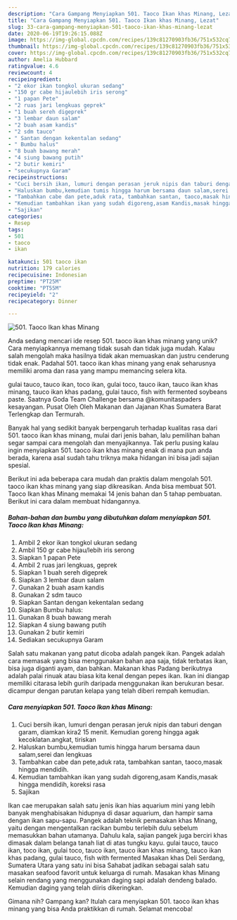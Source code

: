 ```yaml
---
description: "Cara Gampang Menyiapkan 501. Taoco Ikan khas Minang, Lezat"
title: "Cara Gampang Menyiapkan 501. Taoco Ikan khas Minang, Lezat"
slug: 33-cara-gampang-menyiapkan-501-taoco-ikan-khas-minang-lezat
date: 2020-06-19T19:26:15.088Z
image: https://img-global.cpcdn.com/recipes/139c81270903fb36/751x532cq70/501-taoco-ikan-khas-minang-foto-resep-utama.jpg
thumbnail: https://img-global.cpcdn.com/recipes/139c81270903fb36/751x532cq70/501-taoco-ikan-khas-minang-foto-resep-utama.jpg
cover: https://img-global.cpcdn.com/recipes/139c81270903fb36/751x532cq70/501-taoco-ikan-khas-minang-foto-resep-utama.jpg
author: Amelia Hubbard
ratingvalue: 4.6
reviewcount: 4
recipeingredient:
- "2 ekor ikan tongkol ukuran sedang"
- "150 gr cabe hijaulebih iris serong"
- "1 papan Pete"
- "2 ruas jari lengkuas geprek"
- "1 buah sereh digeprek"
- "3 lembar daun salam"
- "2 buah asam kandis"
- "2 sdm tauco"
- " Santan dengan kekentalan sedang"
- " Bumbu halus"
- "8 buah bawang merah"
- "4 siung bawang putih"
- "2 butir kemiri"
- "secukupnya Garam"
recipeinstructions:
- "Cuci bersih ikan, lumuri dengan perasan jeruk nipis dan taburi dengan garam, diamkan kira2 15 menit. Kemudian goreng hingga agak kecoklatan.angkat, tiriskan"
- "Haluskan bumbu,kemudian tumis hingga harum bersama daun salam,serei dan lengkuas"
- "Tambahkan cabe dan pete,aduk rata, tambahkan santan, taoco,masak hingga mendidih."
- "Kemudian tambahkan ikan yang sudah digoreng,asam Kandis,masak hingga mendidih, koreksi rasa"
- "Sajikan"
categories:
- Resep
tags:
- 501
- taoco
- ikan

katakunci: 501 taoco ikan 
nutrition: 179 calories
recipecuisine: Indonesian
preptime: "PT25M"
cooktime: "PT55M"
recipeyield: "2"
recipecategory: Dinner

---
```



![501. Taoco Ikan khas Minang](https://img-global.cpcdn.com/recipes/139c81270903fb36/751x532cq70/501-taoco-ikan-khas-minang-foto-resep-utama.jpg)

Anda sedang mencari ide resep 501. taoco ikan khas minang yang unik? Cara menyiapkannya memang tidak susah dan tidak juga mudah. Kalau salah mengolah maka hasilnya tidak akan memuaskan dan justru cenderung tidak enak. Padahal 501. taoco ikan khas minang yang enak seharusnya memiliki aroma dan rasa yang mampu memancing selera kita.

gulai tauco, tauco ikan, toco ikan, gulai toco, tauco ikan, tauco ikan khas minang, tauco ikan khas padang, gulai tauco, fish with fermented soybeans paste. Saatnya Goda Team Challenge bersama @komunitaspaders kesayangan. Pusat Oleh Oleh Makanan dan Jajanan Khas Sumatera Barat Terlengkap dan Termurah.

Banyak hal yang sedikit banyak berpengaruh terhadap kualitas rasa dari 501. taoco ikan khas minang, mulai dari jenis bahan, lalu pemilihan bahan segar sampai cara mengolah dan menyajikannya. Tak perlu pusing kalau ingin menyiapkan 501. taoco ikan khas minang enak di mana pun anda berada, karena asal sudah tahu triknya maka hidangan ini bisa jadi sajian spesial.


Berikut ini ada beberapa cara mudah dan praktis dalam mengolah 501. taoco ikan khas minang yang siap dikreasikan. Anda bisa membuat 501. Taoco Ikan khas Minang memakai 14 jenis bahan dan 5 tahap pembuatan. Berikut ini cara dalam membuat hidangannya.

<!--inarticleads1-->

##### Bahan-bahan dan bumbu yang dibutuhkan dalam menyiapkan 501. Taoco Ikan khas Minang:

1. Ambil 2 ekor ikan tongkol ukuran sedang
1. Ambil 150 gr cabe hijau/lebih iris serong
1. Siapkan 1 papan Pete
1. Ambil 2 ruas jari lengkuas, geprek
1. Siapkan 1 buah sereh digeprek
1. Siapkan 3 lembar daun salam
1. Gunakan 2 buah asam kandis
1. Gunakan 2 sdm tauco
1. Siapkan  Santan dengan kekentalan sedang
1. Siapkan  Bumbu halus:
1. Gunakan 8 buah bawang merah
1. Siapkan 4 siung bawang putih
1. Gunakan 2 butir kemiri
1. Sediakan secukupnya Garam


Salah satu makanan yang patut dicoba adalah pangek ikan. Pangek adalah cara memasak yang bisa menggunakan bahan apa saja, tidak terbatas ikan, bisa juga diganti ayam, dan bahkan. Makanan khas Padang berikutnya adalah palai rinuak atau biasa kita kenal dengan pepes ikan. Ikan ini diangap memiliki citarasa lebih gurih daripada menggunakan ikan berukuran besar. dicampur dengan parutan kelapa yang telah diberi rempah kemudian. 

<!--inarticleads2-->

##### Cara menyiapkan 501. Taoco Ikan khas Minang:

1. Cuci bersih ikan, lumuri dengan perasan jeruk nipis dan taburi dengan garam, diamkan kira2 15 menit. Kemudian goreng hingga agak kecoklatan.angkat, tiriskan
1. Haluskan bumbu,kemudian tumis hingga harum bersama daun salam,serei dan lengkuas
1. Tambahkan cabe dan pete,aduk rata, tambahkan santan, taoco,masak hingga mendidih.
1. Kemudian tambahkan ikan yang sudah digoreng,asam Kandis,masak hingga mendidih, koreksi rasa
1. Sajikan


Ikan cae merupakan salah satu jenis ikan hias aquarium mini yang lebih banyak menghabisakan hidupnya di dasar aquarium, dan hampir sama dengan ikan sapu-sapu. Pangek adalah teknik pemasakan khas Minang, yaitu dengan mengentalkan racikan bumbu terlebih dulu sebelum memasukkan bahan utamanya. Dahulu kala, sajian pangek juga berciri khas dimasak dalam belanga tanah liat di atas tungku kayu. gulai tauco, tauco ikan, toco ikan, gulai toco, tauco ikan, tauco ikan khas minang, tauco ikan khas padang, gulai tauco, fish with fermented Masakan khas Deli Serdang, Sumatera Utara yang satu ini bisa Sahabat jadikan sebagai salah satu masakan seafood favorit untuk keluarga di rumah. Masakan khas Minang selain rendang yang menggunakan daging sapi adalah dendeng balado. Kemudian daging yang telah diiris dikeringkan. 

Gimana nih? Gampang kan? Itulah cara menyiapkan 501. taoco ikan khas minang yang bisa Anda praktikkan di rumah. Selamat mencoba!
